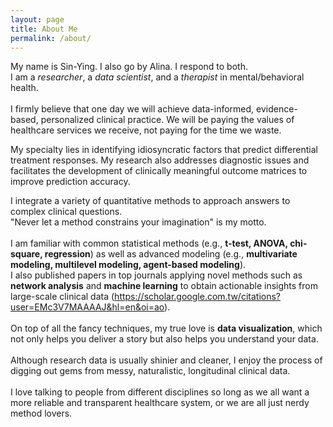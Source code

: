 ```yaml
---
layout: page
title: About Me
permalink: /about/
---
```


My name is Sin-Ying. I also go by Alina. I respond to both. <br>
I am a <i>researcher</i>, a <i>data scientist</i>, and a <i>therapist</i> in mental/behavioral health. <br> 
<br>
I firmly believe that one day we will achieve data-informed, evidence-based, personalized clinical practice. We will be paying the values of healthcare services we receive, not paying for the time we waste. <br>

My specialty lies in identifying idiosyncratic factors that predict differential treatment responses. My research also addresses diagnostic issues and facilitates the development of clinically meaningful outcome matrices to improve prediction accuracy. <br>

I integrate a variety of quantitative methods to approach answers to complex clinical questions. <br>
"Never let a method constrains your imagination" is my motto.<br>
<br>
I am familiar with common statistical methods (e.g., <b>t-test, ANOVA, chi-square, regression</b>) as well as advanced modeling (e.g., <b>multivariate modeling, multilevel modeling, agent-based modeling</b>). <br>
I also published papers in top journals applying novel methods such as <b>network analysis</b> and <b>machine learning</b> to obtain actionable insights from large-scale clinical data (https://scholar.google.com.tw/citations?user=EMc3V7MAAAAJ&hl=en&oi=ao).<br>
<br>
On top of all the fancy techniques, my true love is <b>data visualization</b>, which not only helps you deliver a story but also helps you understand your data. <br>
<br>
Although research data is usually shinier and cleaner, I enjoy the process of digging out gems from messy, naturalistic, longitudinal clinical data. <br>
 <br>
I love talking to people from different disciplines so long as we all want a more reliable and transparent healthcare system, or we are all just nerdy method lovers. <br>
<br>

